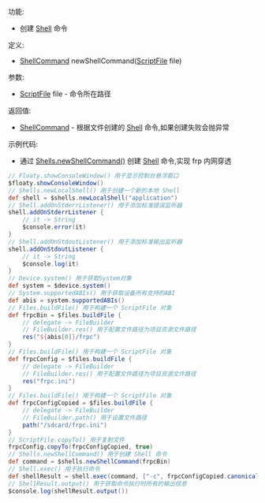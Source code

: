 功能:

+ 创建 [Shell](/API/Shell/Shell/README.md) 命令

定义:

+ [ShellCommand](/API/Shell/ShellCommand/README.md)
  newShellCommand([ScriptFile](/API/File/ScriptFile/README.md) file)

参数:

+ [ScriptFile](/API/File/ScriptFile/README.md) file - 命令所在路径

返回值:

+ [ShellCommand](/API/Shell/ShellCommand/README.md) -
  根据文件创建的 [Shell](/API/Shell/Shell/README.md) 命令,如果创建失败会抛异常

示例代码:

+ 通过 [Shells.newShellCommand()](/API/Shell/Shells/README.md?id=newShellCommand)
  创建 [Shell](/API/Shell/Shell/README.md) 命令,实现
  frp 内网穿透

```groovy
// Floaty.showConsoleWindow() 用于显示控制台悬浮窗口
$floaty.showConsoleWindow()
// Shells.newLocalShell() 用于创建一个新的本地 Shell
def shell = $shells.newLocalShell("application")
// Shell.addOnStderrListener() 用于添加标准错误监听器
shell.addOnStderrListener {
    // it -> String
    $console.error(it)
}
// Shell.addOnStdoutListener() 用于添加标准输出监听器
shell.addOnStdoutListener {
    // it -> String
    $console.log(it)
}
// Device.system() 用于获取System对象
def system = $device.system()
// System.supportedABIs() 用于获取设备所有支持的ABI
def abis = system.supportedABIs()
// Files.buildFile() 用于构建一个 ScriptFile 对象
def frpcBin = $files.buildFile {
    // delegate -> FileBuilder
    // FileBuilder.res() 用于配置文件路径为项目资源文件路径
    res("${abis[0]}/frpc")
}
// Files.buildFile() 用于构建一个 ScriptFile 对象
def frpcConfig = $files.buildFile {
    // delegate -> FileBuilder
    // FileBuilder.res() 用于配置文件路径为项目资源文件路径
    res("frpc.ini")
}
// Files.buildFile() 用于构建一个 ScriptFile 对象
def frpcConfigCopied = $files.buildFile {
    // delegate -> FileBuilder
    // FileBuilder.path() 用于设置文件路径
    path("/sdcard/frpc.ini")
}
// ScriptFile.copyTo() 用于复制文件
frpcConfig.copyTo(frpcConfigCopied, true)
// Shells.newShellCommand() 用于创建 Shell 命令
def command = $shells.newShellCommand(frpcBin)
// Shell.exec() 用于执行命令
def shellResult = shell.exec(command, ["-c", frpcConfigCopied.canonicalPath()])
// ShellResult.output() 用于获取命令执行时所有的输出信息
$console.log(shellResult.output())
```
